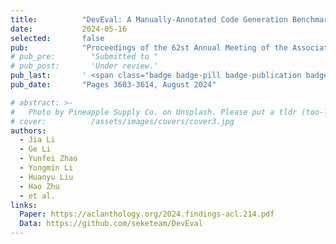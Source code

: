 ```yaml
---
title:          "DevEval: A Manually-Annotated Code Generation Benchmark Aligned with Real-World Code Repositories"
date:           2024-05-16
selected:       false
pub:            "Proceedings of the 62st Annual Meeting of the Association for Computational Linguistics (ACL 2024) - Findings"
# pub_pre:        "Submitted to "
# pub_post:       'Under review.'
pub_last:       ' <span class="badge badge-pill badge-publication badge-success">CCF-A, Poster</span>'
pub_date:       "Pages 3603-3614, August 2024"

# abstract: >-
#   Photo by Pineapple Supply Co. on Unsplash. Please put a tldr (too-long-didnt-read, 1~2 sentences) of your publication here. It is not recommended to put the actual abstract here because it is usually too long to fit in. $\LaTeX$ is supported. $a=b+c$.
# cover:          /assets/images/covers/cover3.jpg
authors:
  - Jia Li
  - Ge Li
  - Yunfei Zhao
  - Yongmin Li
  - Huanyu Liu
  - Hao Zhu
  - et al.
links:
  Paper: https://aclanthology.org/2024.findings-acl.214.pdf
  Data: https://github.com/seketeam/DevEval
---
```

